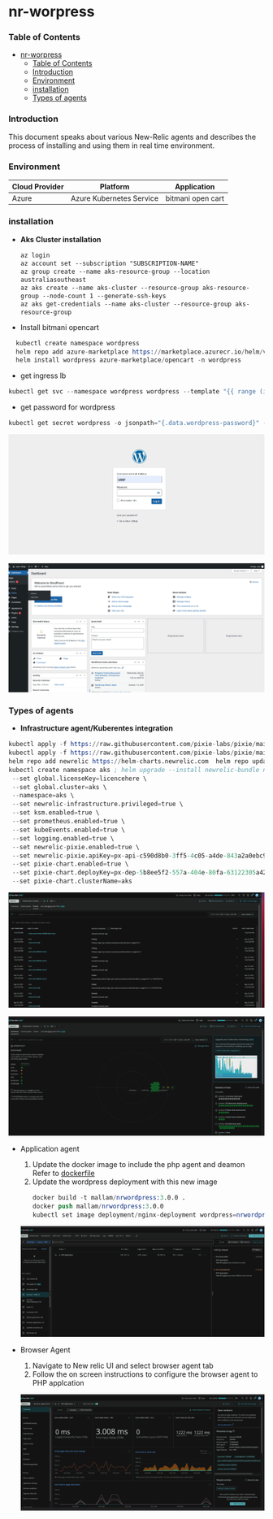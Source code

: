 # nr-worpress
### Table of Contents
- [nr-worpress](#nr-worpress)
    - [Table of Contents](#table-of-contents)
    - [Introduction](#introduction)
    - [Environment](#environment)
    - [installation](#installation)
    - [Types of agents](#types-of-agents)

### Introduction

This document speaks about various New-Relic agents and describes the process of installing and using them in real time environment.

### Environment

| Cloud Provider  | Platform |Application |
| ----------------| ----------- |----------| 
|   Azure         | Azure Kubernetes Service| bitmani open cart  |

### installation

- **Aks Cluster installation**
  ```
  az login
  az account set --subscription "SUBSCRIPTION-NAME"
  az group create --name aks-resource-group --location australiasoutheast
  az aks create --name aks-cluster --resource-group aks-resource-group --node-count 1 --generate-ssh-keys
  az aks get-credentials --name aks-cluster --resource-group aks-resource-group

- Install bitmani opencart
  
```s
  kubectl create namespace wordpress
  helm repo add azure-marketplace https://marketplace.azurecr.io/helm/v1/repo
  helm install wordpress azure-marketplace/opencart -n wordpress
```
  
-  get ingress lb

```s
kubectl get svc --namespace wordpress wordpress --template "{{ range (index .status.loadBalancer.ingress 0) }}{{.}}{{ end }}"
```

- get password for wordpress

```s
kubectl get secret wordpress -o jsonpath="{.data.wordpress-password}" -n wordpress | base64 --decode
```

![alt text](https://github.com/rmallam/nr-worpress/blob/main/worpress.png?raw=true)

![alt text](https://github.com/rmallam/nr-worpress/blob/main/wploggedin.png?raw=true)

### Types of agents

- **Infrastructure agent/Kuberentes integration**


```s
kubectl apply -f https://raw.githubusercontent.com/pixie-labs/pixie/main/k8s/operator/crd/base/px.dev_viziers.yaml 
kubectl apply -f https://raw.githubusercontent.com/pixie-labs/pixie/main/k8s/operator/helm/crds/olm_crd.yaml 
helm repo add newrelic https://helm-charts.newrelic.com  helm repo update
kubectl create namespace aks ; helm upgrade --install newrelic-bundle newrelic/nri-bundle \
 --set global.licenseKey=licencehere \
 --set global.cluster=aks \
 --namespace=aks \
 --set newrelic-infrastructure.privileged=true \
 --set ksm.enabled=true \
 --set prometheus.enabled=true \
 --set kubeEvents.enabled=true \
 --set logging.enabled=true \
 --set newrelic-pixie.enabled=true \
 --set newrelic-pixie.apiKey=px-api-c590d8b0-3ff5-4c05-a4de-843a2a0ebc92 \
 --set pixie-chart.enabled=true \
 --set pixie-chart.deployKey=px-dep-5b8ee5f2-557a-404e-80fa-63122305a420 \
 --set pixie-chart.clusterName=aks 
 ```

![alt text](https://github.com/rmallam/nr-worpress/blob/main/newrelicaks.png?raw=true)

![alt text](https://github.com/rmallam/nr-worpress/blob/main/newrelicaks2.png?raw=true)

- Application agent
  
  1. Update the docker image to include the php agent and deamon 
     Refer to [dockerfile](dockerfile)
  2. Update the wordpress deployment with this new image
      ```s
      docker build -t mallam/nrwordpress:3.0.0 .
      docker push mallam/nrwordpress:3.0.0
      kubectl set image deployment/nginx-deployment wordpress=nrwordpress:3.0.0 --record
      ```


  ![alt text](https://github.com/rmallam/nr-worpress/blob/main/phpappnr.png?raw=true)
   

- Browser Agent
   
   1. Navigate to New relic UI and select browser agent tab
   2. Follow the on screen instructions to configure the browser agent to PHP applcation

  ![alt text](https://github.com/rmallam/nr-worpress/blob/main/browseragent.png?raw=true)